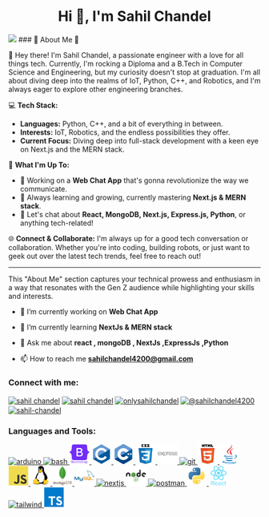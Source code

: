<h1 align="center">Hi 👋, I'm Sahil Chandel</h1>
<img src="https://media3.giphy.com/media/v1.Y2lkPTc5MGI3NjExczl3aG1mejQ2Ym40aDNsdWtidDVhaHJkY3Zwd3dwamRweW5tajJxayZlcD12MV9pbnRlcm5hbF9naWZfYnlfaWQmY3Q9Zw/26BkNcVwzMcbhTtvi/giphy.gif">
### 🌟 About Me 🌟

👋 Hey there! I'm Sahil Chandel, a passionate engineer with a love for all things tech. Currently, I'm rocking a Diploma and a B.Tech in Computer Science and Engineering, but my curiosity doesn't stop at graduation. I'm all about diving deep into the realms of IoT, Python, C++, and Robotics, and I'm always eager to explore other engineering branches.

💻 **Tech Stack:**
- **Languages:** Python, C++, and a bit of everything in between.
- **Interests:** IoT, Robotics, and the endless possibilities they offer.
- **Current Focus:** Diving deep into full-stack development with a keen eye on Next.js and the MERN stack.

🔧 **What I'm Up To:**
- 🔭 Working on a **Web Chat App** that's gonna revolutionize the way we communicate.
- 🌱 Always learning and growing, currently mastering **Next.js & MERN stack**.
- 💬 Let's chat about **React, MongoDB, Next.js, Express.js, Python**, or anything tech-related!

🌐 **Connect & Collaborate:**
I'm always up for a good tech conversation or collaboration. Whether you're into coding, building robots, or just want to geek out over the latest tech trends, feel free to reach out!

---

This "About Me" section captures your technical prowess and enthusiasm in a way that resonates with the Gen Z audience while highlighting your skills and interests.
- 🔭 I’m currently working on **Web Chat App**

- 🌱 I’m currently learning **NextJs & MERN stack**

- 💬 Ask me about **react , mongoDB , NextJs ,ExpressJs ,Python**

- 📫 How to reach me **sahilchandel4200@gmail.com**

<h3 align="left">Connect with me:</h3>
<p align="left">
<a href="https://linkedin.com/in/sahil chandel" target="blank"><img align="center" src="https://raw.githubusercontent.com/rahuldkjain/github-profile-readme-generator/master/src/images/icons/Social/linked-in-alt.svg" alt="sahil chandel" height="30" width="40" /></a>
<a href="https://fb.com/sahil chandel" target="blank"><img align="center" src="https://raw.githubusercontent.com/rahuldkjain/github-profile-readme-generator/master/src/images/icons/Social/facebook.svg" alt="sahil chandel" height="30" width="40" /></a>
<a href="https://instagram.com/onlysahilchandel" target="blank"><img align="center" src="https://raw.githubusercontent.com/rahuldkjain/github-profile-readme-generator/master/src/images/icons/Social/instagram.svg" alt="onlysahilchandel" height="30" width="40" /></a>
<a href="https://www.hackerrank.com/@sahilchandel4200" target="blank"><img align="center" src="https://raw.githubusercontent.com/rahuldkjain/github-profile-readme-generator/master/src/images/icons/Social/hackerrank.svg" alt="@sahilchandel4200" height="30" width="40" /></a>
<a href="https://www.leetcode.com/sahil-chandel" target="blank"><img align="center" src="https://raw.githubusercontent.com/rahuldkjain/github-profile-readme-generator/master/src/images/icons/Social/leet-code.svg" alt="sahil-chandel" height="30" width="40" /></a>
</p>

<h3 align="left">Languages and Tools:</h3>
<p align="left"> <a href="https://www.arduino.cc/" target="_blank" rel="noreferrer"> <img src="https://cdn.worldvectorlogo.com/logos/arduino-1.svg" alt="arduino" width="40" height="40"/> </a> <a href="https://www.gnu.org/software/bash/" target="_blank" rel="noreferrer"> <img src="https://www.vectorlogo.zone/logos/gnu_bash/gnu_bash-icon.svg" alt="bash" width="40" height="40"/> </a> <a href="https://getbootstrap.com" target="_blank" rel="noreferrer"> <img src="https://raw.githubusercontent.com/devicons/devicon/master/icons/bootstrap/bootstrap-plain-wordmark.svg" alt="bootstrap" width="40" height="40"/> </a> <a href="https://www.cprogramming.com/" target="_blank" rel="noreferrer"> <img src="https://raw.githubusercontent.com/devicons/devicon/master/icons/c/c-original.svg" alt="c" width="40" height="40"/> </a> <a href="https://www.w3schools.com/cpp/" target="_blank" rel="noreferrer"> <img src="https://raw.githubusercontent.com/devicons/devicon/master/icons/cplusplus/cplusplus-original.svg" alt="cplusplus" width="40" height="40"/> </a> <a href="https://www.w3schools.com/css/" target="_blank" rel="noreferrer"> <img src="https://raw.githubusercontent.com/devicons/devicon/master/icons/css3/css3-original-wordmark.svg" alt="css3" width="40" height="40"/> </a> <a href="https://expressjs.com" target="_blank" rel="noreferrer"> <img src="https://raw.githubusercontent.com/devicons/devicon/master/icons/express/express-original-wordmark.svg" alt="express" width="40" height="40"/> </a> <a href="https://git-scm.com/" target="_blank" rel="noreferrer"> <img src="https://www.vectorlogo.zone/logos/git-scm/git-scm-icon.svg" alt="git" width="40" height="40"/> </a> <a href="https://www.w3.org/html/" target="_blank" rel="noreferrer"> <img src="https://raw.githubusercontent.com/devicons/devicon/master/icons/html5/html5-original-wordmark.svg" alt="html5" width="40" height="40"/> </a> <a href="https://www.java.com" target="_blank" rel="noreferrer"> <img src="https://raw.githubusercontent.com/devicons/devicon/master/icons/java/java-original.svg" alt="java" width="40" height="40"/> </a> <a href="https://developer.mozilla.org/en-US/docs/Web/JavaScript" target="_blank" rel="noreferrer"> <img src="https://raw.githubusercontent.com/devicons/devicon/master/icons/javascript/javascript-original.svg" alt="javascript" width="40" height="40"/> </a> <a href="https://www.linux.org/" target="_blank" rel="noreferrer"> <img src="https://raw.githubusercontent.com/devicons/devicon/master/icons/linux/linux-original.svg" alt="linux" width="40" height="40"/> </a> <a href="https://www.mongodb.com/" target="_blank" rel="noreferrer"> <img src="https://raw.githubusercontent.com/devicons/devicon/master/icons/mongodb/mongodb-original-wordmark.svg" alt="mongodb" width="40" height="40"/> </a> <a href="https://www.mysql.com/" target="_blank" rel="noreferrer"> <img src="https://raw.githubusercontent.com/devicons/devicon/master/icons/mysql/mysql-original-wordmark.svg" alt="mysql" width="40" height="40"/> </a> <a href="https://nextjs.org/" target="_blank" rel="noreferrer"> <img src="https://cdn.worldvectorlogo.com/logos/nextjs-2.svg" alt="nextjs" width="40" height="40"/> </a> <a href="https://nodejs.org" target="_blank" rel="noreferrer"> <img src="https://raw.githubusercontent.com/devicons/devicon/master/icons/nodejs/nodejs-original-wordmark.svg" alt="nodejs" width="40" height="40"/> </a> <a href="https://postman.com" target="_blank" rel="noreferrer"> <img src="https://www.vectorlogo.zone/logos/getpostman/getpostman-icon.svg" alt="postman" width="40" height="40"/> </a> <a href="https://www.python.org" target="_blank" rel="noreferrer"> <img src="https://raw.githubusercontent.com/devicons/devicon/master/icons/python/python-original.svg" alt="python" width="40" height="40"/> </a> <a href="https://reactjs.org/" target="_blank" rel="noreferrer"> <img src="https://raw.githubusercontent.com/devicons/devicon/master/icons/react/react-original-wordmark.svg" alt="react" width="40" height="40"/> </a> <a href="https://tailwindcss.com/" target="_blank" rel="noreferrer"> <img src="https://www.vectorlogo.zone/logos/tailwindcss/tailwindcss-icon.svg" alt="tailwind" width="40" height="40"/> </a> <a href="https://www.typescriptlang.org/" target="_blank" rel="noreferrer"> <img src="https://raw.githubusercontent.com/devicons/devicon/master/icons/typescript/typescript-original.svg" alt="typescript" width="40" height="40"/> </a> </p>

